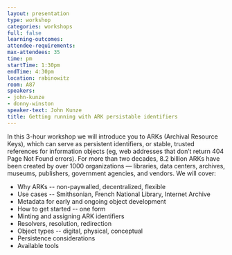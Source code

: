 ```yaml
---
layout: presentation
type: workshop
categories: workshops
full: false
learning-outcomes: 
attendee-requirements: 
max-attendees: 35
time: pm
startTime: 1:30pm
endTime: 4:30pm
location: rabinowitz
room: A87
speakers:
- john-kunze
- donny-winston
speaker-text: John Kunze
title: Getting running with ARK persistable identifiers
---
```

In this 3-hour workshop we will introduce you to ARKs (Archival Resource Keys), which can serve as persistent identifiers, or stable, trusted references for information objects (eg, web addresses that don’t return 404 Page Not Found errors). For more than two decades, 8.2 billion ARKs have been created by over 1000 organizations — libraries, data centers, archives, museums, publishers, government agencies, and vendors.  We will cover:
* Why ARKs -- non-paywalled, decentralized, flexible
* Use cases -- Smithsonian, French National Library, Internet Archive
* Metadata for early and ongoing object development
* How to get started -- one form
* Minting and assigning ARK identifiers
* Resolvers, resolution, redirection
* Object types -- digital, physical, conceptual
* Persistence considerations
* Available tools
